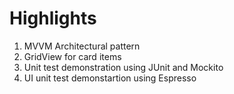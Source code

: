 
# Highlights
1. MVVM Architectural pattern
2. GridView for card items
3. Unit test demonstration using JUnit and Mockito
4. UI unit test demonstartion using Espresso

